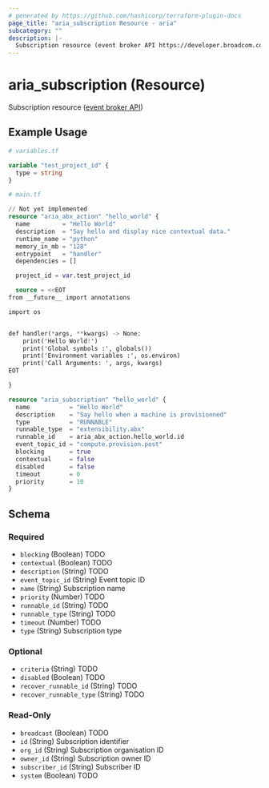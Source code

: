 ```yaml
---
# generated by https://github.com/hashicorp/terraform-plugin-docs
page_title: "aria_subscription Resource - aria"
subcategory: ""
description: |-
  Subscription resource (event broker API https://developer.broadcom.com/xapis/vrealize-automation-event-broker-service-api/latest/subscription/)
---
```


# aria_subscription (Resource)

Subscription resource ([event broker API](https://developer.broadcom.com/xapis/vrealize-automation-event-broker-service-api/latest/subscription/))

## Example Usage

```terraform
# variables.tf

variable "test_project_id" {
  type = string
}

# main.tf

// Not yet implemented
resource "aria_abx_action" "hello_world" {
  name         = "Hello World"
  description  = "Say hello and display nice contextual data."
  runtime_name = "python"
  memory_in_mb = "128"
  entrypoint   = "handler"
  dependencies = []

  project_id = var.test_project_id

  source = <<EOT
from __future__ import annotations

import os


def handler(*args, **kwargs) -> None:
    print('Hello World!')
    print('Global symbols :', globals())
    print('Environment variables :', os.environ)
    print('Call Arguments: ', args, kwargs)
EOT

}

resource "aria_subscription" "hello_world" {
  name           = "Hello World"
  description    = "Say hello when a machine is provisionned"
  type           = "RUNNABLE"
  runnable_type  = "extensibility.abx"
  runnable_id    = aria_abx_action.hello_world.id
  event_topic_id = "compute.provision.post"
  blocking       = true
  contextual     = false
  disabled       = false
  timeout        = 0
  priority       = 10
}
```

<!-- schema generated by tfplugindocs -->
## Schema

### Required

- `blocking` (Boolean) TODO
- `contextual` (Boolean) TODO
- `description` (String) TODO
- `event_topic_id` (String) Event topic ID
- `name` (String) Subscription name
- `priority` (Number) TODO
- `runnable_id` (String) TODO
- `runnable_type` (String) TODO
- `timeout` (Number) TODO
- `type` (String) Subscription type

### Optional

- `criteria` (String) TODO
- `disabled` (Boolean) TODO
- `recover_runnable_id` (String) TODO
- `recover_runnable_type` (String) TODO

### Read-Only

- `broadcast` (Boolean) TODO
- `id` (String) Subscription identifier
- `org_id` (String) Subscription organisation ID
- `owner_id` (String) Subscription owner ID
- `subscriber_id` (String) Subscriber ID
- `system` (Boolean) TODO
